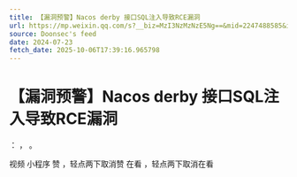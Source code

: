 ```yaml
---
title: 【漏洞预警】Nacos derby 接口SQL注入导致RCE漏洞
url: https://mp.weixin.qq.com/s?__biz=MzI3NzMzNzE5Ng==&mid=2247488585&idx=1&sn=ac37c16bd21ef2bf635aefdc71483e0f
source: Doonsec's feed
date: 2024-07-23
fetch_date: 2025-10-06T17:39:16.965798
---
```


# 【漏洞预警】Nacos derby 接口SQL注入导致RCE漏洞

：
，
。

视频
小程序
赞
，轻点两下取消赞
在看
，轻点两下取消在看